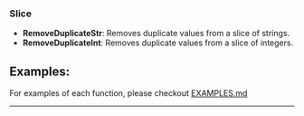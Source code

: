 ### Slice

- **RemoveDuplicateStr**: Removes duplicate values from a slice of strings.
- **RemoveDuplicateInt**: Removes duplicate values from a slice of integers.

## Examples:

For examples of each function, please checkout [EXAMPLES.md](/slice/EXAMPLES.md)

---

